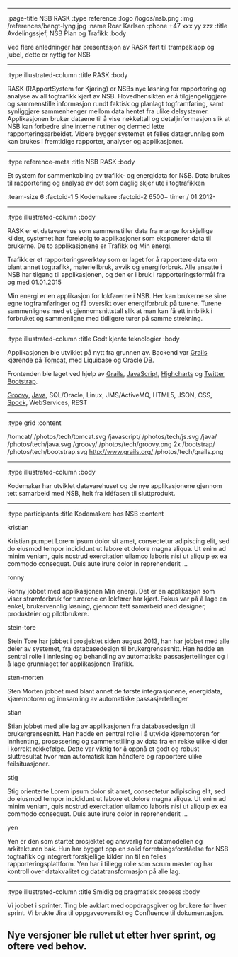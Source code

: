 --------------------------------------------------------------------------------
:page-title NSB RASK
:type reference
:logo /logos/nsb.png
:img /references/bengt-lyng.jpg
:name Roar Karlsen
:phone +47 xxx yy zzz
:title Avdelingssjef, NSB Plan og Trafikk
:body

Ved flere anledninger har presentasjon av RASK ført til trampeklapp og jubel,
dette er nyttig for NSB

--------------------------------------------------------------------------------
:type illustrated-column
:title RASK
:body

RASK (RApportSystem for Kjøring) er NSBs nye løsning for rapportering og analyse av all togtrafikk kjørt av NSB.
Hovedhensikten er å tilgjengeliggjøre og sammenstille informasjon rundt faktisk og planlagt togframføring,
samt  synliggjøre sammenhenger mellom data hentet fra ulike delsystemer.
Applikasjonen bruker dataene til å vise nøkkeltall og detaljinformasjon slik at NSB kan forbedre sine interne rutiner og dermed lette rapporteringsarbeidet.
Videre bygger systemet et felles datagrunnlag som kan brukes i fremtidige rapporter, analyser og applikasjoner.

--------------------------------------------------------------------------------
:type reference-meta
:title NSB RASK
:body

Et system for sammenkobling av trafikk- og energidata for NSB. Data brukes til rapportering
og analyse av det som daglig skjer ute i togtrafikken

:team-size 6
:factoid-1 5 Kodemakere
:factoid-2 6500+ timer / 01.2012-

--------------------------------------------------------------------------------
:type illustrated-column
:body

RASK er et datavarehus som sammenstiller data fra mange forskjellige kilder, systemet
har foreløpig to applikasjoner som eksponerer data til brukerne. De to applikasjonene er
Trafikk og Min energi.

Trafikk er et rapporteringsverktøy som er laget for å rapportere data om blant annet
togtrafikk, materiellbruk, avvik og energiforbruk.
Alle ansatte i NSB har tilgang til applikasjonen, og den er i bruk i rapporteringsformål fra og med 01.01.2015

Min energi er en applikasjon for lokførerne i NSB. Her kan brukerne se sine egne togframføringer og få oversikt over energiforbruk på turene.
Turene sammenlignes med et gjennomsnittstall slik at man kan få ett innblikk i forbruket og sammenligne med tidligere turer på samme strekning.

--------------------------------------------------------------------------------
:type illustrated-column
:title Godt kjente teknologier
:body

Applikasjonen ble utviklet på nytt fra grunnen av. Backend var [Grails](http://www.grails.org/) kjørende på
[Tomcat](/tomcat/), med Liquibase og Oracle DB.

Frontenden ble laget ved hjelp av
[Grails](http://www.grails.org/), [JavaScript](/javascript/), [Highcharts](http://www.highcharts.com/) og [Twitter Bootstrap](/bootstrap/).

[Groovy](/groovy/), [Java](/java/), SQL/Oracle, Linux, JMS/ActiveMQ, HTML5, JSON, CSS, [Spock](/spock), WebServices, REST

--------------------------------------------------------------------------------
:type grid
:content

/tomcat/                           /photos/tech/tomcat.svg
/javascript/                       /photos/tech/js.svg
/java/                             /photos/tech/java.svg
/groovy/                           /photos/tech/groovy.png 2x
/bootstrap/                        /photos/tech/bootstrap.svg
http://www.grails.org/             /photos/tech/grails.png

--------------------------------------------------------------------------------
:type illustrated-column
:body

Kodemaker har utviklet datavarehuset og de nye applikasjonene gjennom tett samarbeid med NSB, helt fra idéfasen til sluttprodukt.

--------------------------------------------------------------------------------
:type participants
:title Kodemakere hos NSB
:content

kristian

Kristian pumpet Lorem ipsum dolor sit amet, consectetur adipiscing elit, sed do eiusmod tempor
incididunt ut labore et dolore magna aliqua. Ut enim ad minim veniam, quis nostrud
exercitation ullamco laboris nisi ut aliquip ex ea commodo consequat. Duis aute
irure dolor in reprehenderit ...

ronny

Ronny jobbet med applikasjonen Min energi. Det er en applikasjon som viser strømforbruk for turerene en lokfører har kjørt.
Fokus var på å lage en enkel, brukervennlig løsning, gjennom tett samarbeid med designer, produkteier og pilotbrukere.

stein-tore

Stein Tore har jobbet i prosjektet siden august 2013, han har jobbet med alle deler av systemet,
fra databasedesign til brukergrensesnitt. Han hadde en sentral rolle i innlesing og behandling av
automatiske passasjertellinger og i å lage grunnlaget for applikasjonen Trafikk.

sten-morten

Sten Morten jobbet med blant annet de første integrasjonene, energidata, kjøremotoren og innsamling av
 automatiske passasjertellinger

stian

Stian jobbet med alle lag av applikasjonen fra databasedesign til brukergrensesnitt. Han hadde en 
sentral rolle i å utvikle kjøremotoren for innhenting, prosessering og sammenstilling av data
fra en rekke ulike kilder i korrekt rekkefølge. Dette var viktig for å oppnå et godt og robust 
sluttresultat hvor man automatisk kan håndtere og rapportere ulike feilsituasjoner.

stig

Stig orienterte Lorem ipsum dolor sit amet, consectetur adipiscing elit, sed do eiusmod tempor
incididunt ut labore et dolore magna aliqua. Ut enim ad minim veniam, quis nostrud
exercitation ullamco laboris nisi ut aliquip ex ea commodo consequat. Duis aute
irure dolor in reprehenderit ...

yen

Yen er den som startet prosjektet og ansvarlig for datamodellen og arkitekturen bak. Hun har bygget opp en solid forretningsforståelse for NSB togtrafikk og integrert forskjellige kilder inn til en felles rapporteringsplattform. Yen har i tillegg rolle som scrum master og har kontroll over datakvalitet og datatransformasjon på alle lag.  



--------------------------------------------------------------------------------
:type illustrated-column
:title Smidig og pragmatisk prosess
:body

Vi jobbet i sprinter. Ting ble
avklart med oppdragsgiver og brukere før hver sprint. Vi brukte Jira til
 oppgaveoversikt og Confluence til dokumentasjon.

Nye versjoner ble rullet ut etter hver sprint, og oftere ved behov.
--------------------------------------------------------------------------------
